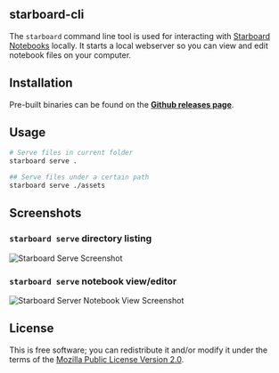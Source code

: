 starboard-cli
---

The `starboard` command line tool is used for interacting with [Starboard Notebooks](https://github.com/gzuidhof/starboard-notebook) locally. It starts a local webserver so you can view and edit notebook files on your computer.

## Installation
Pre-built binaries can be found on the [**Github releases page**](https://github.com/gzuidhof/starboard-cli/releases/).

## Usage
```bash
# Serve files in current folder
starboard serve .

## Serve files under a certain path
starboard serve ./assets
```

## Screenshots

### `starboard serve` directory listing
![Starboard Serve Screenshot](https://i.imgur.com/6k8VDz8.png)

### `starboard serve` notebook view/editor
![Starboard Server Notebook View Screenshot](https://i.imgur.com/gy2Iuyl.png)

## License
This is free software; you can redistribute it and/or modify it under the terms of the [Mozilla Public License Version 2.0](./LICENSE).
